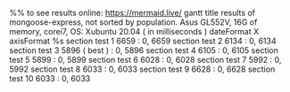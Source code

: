 %% to see results online: https://mermaid.live/
gantt
   	title results of mongoose-express, not sorted by population. Asus GL552V, 16G of memory, corei7, OS: Xubuntu 20.04 ( in milliseconds ) 
    dateFormat X
    axisFormat %s
    section test 1
    6659   : 0, 6659
    section test 2
    6134   : 0, 6134
    section test 3
    5896 ( best )   : 0, 5896
    section test 4
    6105   : 0, 6105
    section test 5
    5899   : 0, 5899
    section test 6
    6028   : 0, 6028
    section test 7
    5992   : 0, 5992
    section test 8
    6033   : 0, 6033
    section test 9
    6628   : 0, 6628
    section test 10
    6033   : 0, 6033